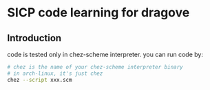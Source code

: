# SICP code learning for dragove

## Introduction

code is tested only in chez-scheme interpreter. you can run code by:

```bash
# chez is the name of your chez-scheme interpreter binary
# in arch-linux, it's just chez
chez --script xxx.scm
```

